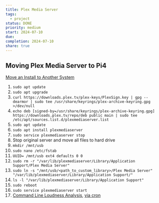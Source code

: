 ```yaml
---
title: Plex Media Server
tags:
  - project
status: DONE
priority: medium
start: 2024-07-10
due: 
completion: 2024-07-10
share: true
---
```

## Moving Plex Media Server to Pi4

[Move an Install to Another System](https://support.plex.tv/articles/201370363-move-an-install-to-another-system/)

1. `sudo apt update`
2. `sudo apt upgrade`
3. `curl https://downloads.plex.tv/plex-keys/PlexSign.key | gpg --dearmor | sudo tee /usr/share/keyrings/plex-archive-keyring.gpg >/dev/null`
4. `echo deb [signed-by=/usr/share/keyrings/plex-archive-keyring.gpg] https://downloads.plex.tv/repo/deb public main | sudo tee /etc/apt/sources.list.d/plexmediaserver.list`
5. `sudo apt update`
6. `sudo apt install plexmediaserver`
7. `sudo service plexmediaserver stop`
8. Stop original server and move all files to hard drive
9. `mkdir /mnt/usb`
10. `sudo nano /etc/fstab`
11. `UUID= /mnt/usb ext4 defaults 0 0`
12. `sudo rm -r "/var/lib/plexmediaserver/Library/Application Support/Plex Media Server"`
13. `sudo ln -s "/mnt/usb/<path_to_custom_library>/Plex Media Server" "/var/lib/plexmediaserver/Library/Application Support/"`
14. `ls -l "/var/lib/plexmediaserver/Library/Application Support"`
15. `sudo reboot`
16. `sudo service plexmediaserver start`
17. [Command Line Loudness Analysis](https://www.reddit.com/r/PleX/comments/yytqdy/forcing_loudness_analysis/), [via cron](https://forums.plex.tv/t/make-media-analysis-stop-wasting-cpu-on-duplicate-repeated-analysis/853275)


